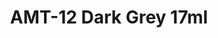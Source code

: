 ---
layout: product
title: "AMT-12 Dark Grey 17ml"
price: "320" 
desc: "Akrilna boja 17mL"
img_path: "/assets/img/AK2246.webp"
brand: "AK "
available: false
special_offer: false
new: false
soon: false
cat: "020000"
subcat: "020200"
subsubcat: "020203"
sifra: "AK2246"
popular: false
spec: false
---